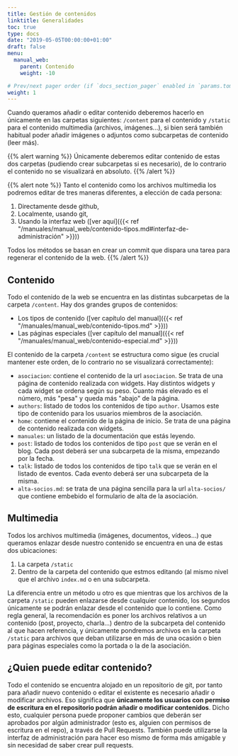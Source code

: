 ```yaml
---
title: Gestión de contenidos
linktitle: Generalidades
toc: true
type: docs
date: "2019-05-05T00:00:00+01:00"
draft: false
menu:
  manual_web:
    parent: Contenido
    weight: -10

# Prev/next pager order (if `docs_section_pager` enabled in `params.toml`)
weight: 1
---
```


Cuando queramos añadir o editar contenido deberemos hacerlo en únicamente en las carpetas siguientes: `/content` para el contenido y `/static` para el contenido multimedia (archivos, imágenes...), si bien será también habitual poder añadir imágenes o adjuntos como subcarpetas de contenido (leer más). 

{{% alert warning %}}
Únicamente deberemos editar contenido de estas dos carpetas (pudiendo crear subcarpetas si es necesario), de lo contrario el contenido no se visualizará en absoluto.
{{% /alert %}}

{{% alert note %}}
Tanto el contenido como los archivos multimedia los podremos editar de tres maneras diferentes, a elección de cada persona:

1. Directamente desde github, 
2. Localmente, usando git, 
3. Usando la interfaz web ([ver aquí]({{< ref "/manuales/manual_web/contenido-tipos.md#interfaz-de-administración" >}}))

Todos los métodos se basan en crear un commit que dispara una tarea para regenerar el contenido de la web.
{{% /alert %}}

## Contenido

Todo el contenido de la web se encuentra en las distintas subcarpetas de la carpeta `/content`. Hay dos grandes grupos de contenidos:

* Los tipos de contenido ([ver capítulo del manual]({{< ref "/manuales/manual_web/contenido-tipos.md" >}}))
* Las páginas especiales ([ver capítulo del manual]({{< ref "/manuales/manual_web/contenido-especial.md" >}}))

El contenido de la carpeta `/content` se estructura como sigue (es crucial mantener este orden, de lo contrario no se visualizará correctamente):

* `asociacion`: contiene el contenido de la url `asociacion`. Se trata de una página de contenido realizada con widgets. Hay distintos widgets y cada widget se ordena según su peso. Cuanto más elevado es el número, más "pesa" y queda más "abajo" de la página.
* `authors`: listado de todos los contenidos de tipo `author`. Usamos este tipo de contenido para los usuarios miembros de la asociación.
* `home`: contiene el contenido de la página de inicio. Se trata de una página de contenido realizada con widgets.
* `manuales`: un listado de la documentación que estás leyendo.
* `post`: listado de todos los contenidos de tipo `post` que se verán en el blog. Cada post deberá ser una subcarpeta de la misma, empezando por la fecha.
* `talk`: listado de todos los contenidos de tipo `talk` que se verán en el listado de eventos. Cada evento deberá ser una subcarpeta de la misma.
* `alta-socios.md`: se trata de una página sencilla para la url `alta-socios/` que contiene embebido el formulario de alta de la asociación.

## Multimedia

Todos los archivos multimedia (imágenes, documentos, vídeos...) que queramos enlazar desde nuestro contenido se encuentra en una de estas dos ubicaciones:

1. La carpeta `/static`
2. Dentro de la carpeta del contenido que estmos editando (al mismo nivel que el archivo `index.md` o en una subcarpeta.

La diferencia entre un método u otro es que mientras que los archivos de la carpeta `/static` pueden enlazarse desde cualquier contenido, los segundos únicamente se podrán enlazar desde el contenido que lo contiene. Como regla general, la recomendación es poner los archivos relativos a un contenido (post, proyecto, charla...) dentro de la subcarpeta del contenido al que hacen referencia, y únicamente pondremos archivos en la carpeta `/static` para archivos que deban utilizarse en más de una ocasión o bien para páginas especiales como la portada o la de la asociación.

## ¿Quien puede editar contenido?

Todo el contenido se encuentra alojado en un repositorio de git, por tanto para añadir nuevo contenido o editar el existente es necesario añadir o modificar archivos. Eso significa que **únicamente los usuarios con permiso de escritura en el repositorio podrán añadir o modificar contenidos**. Dicho esto, cualquier persona puede proponer cambios que deberán ser aprobados por algún administrador (esto es, alguien con permisos de escritura en el repo), a través de Pull Requests. También puede utilizarse la interfaz de administración para hacer eso mismo de forma más amigable y sin necesidad de saber crear pull requests.
